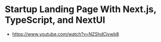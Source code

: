 # Startup Landing Page With Next.js, TypeScript, and NextUI

* <https://www.youtube.com/watch?v=NZShdCjvwb8>
